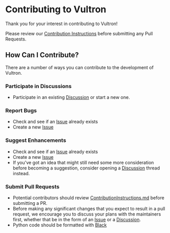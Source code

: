 # Contributing to Vultron

Thank you for your interest in contributing to Vultron!

Please review our [Contribution Instructions](https://github.com/CERTCC/Vultron/blob/main/ContributionInstructions.md)
before submitting any Pull Requests.

<!--
## Code of Conduct

TODO write me 
-->

## How Can I Contribute?

There are a number of ways you can contribute to the development of Vultron.

### Participate in Discussions

- Participate in an existing [Discussion](https://github.com/CERTCC/Vultron/discussions) or start a new one.

### Report Bugs

- Check and see if an [Issue](https://github.com/CERTCC/Vultron/issues) already exists
- Create a new [Issue](https://github.com/CERTCC/Vultron/issues/new)

### Suggest Enhancements

- Check and see if an [Issue](https://github.com/CERTCC/Vultron/issues) already exists
- Create a new [Issue](https://github.com/CERTCC/Vultron/issues/new)
- If you've got an idea that might still need some more consideration before becoming a suggestion, consider opening a [Discussion](https://github.com/CERTCC/Vultron/discussions) thread instead.

### Submit Pull Requests

- Potential contributors should review 
[ContributionInstructions.md](https://github.com/CERTCC/Vultron/blob/main/ContributionInstructions.md)
before submitting a PR.
- Before making any significant changes that you expect to result in a pull request, we encourage you to discuss your plans with
the maintainers first, whether that be in the form of an [Issue](https://github.com/CERTCC/Vultron/issues) or a [Discussion](https://github.com/CERTCC/Vultron/discussions).
- Python code should be formatted with [Black](https://black.readthedocs.io/en/stable/)
